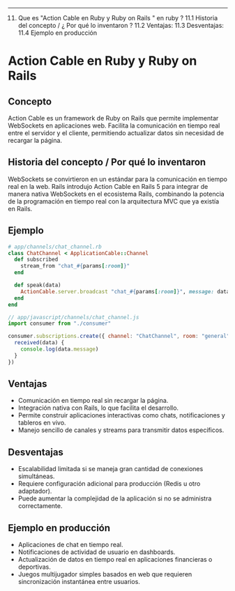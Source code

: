 

-----------------------------------------------------------------------------------------------------------------
11. Que es "Action Cable en Ruby y Ruby on Rails " en ruby ? 
11.1  Historia del concepto / ¿ Por qué lo inventaron ?
11.2  Ventajas: 
11.3  Desventajas: 
11.4 Ejemplo en producción 
# Action Cable en Ruby y Ruby on Rails

## Concepto

Action Cable es un framework de Ruby on Rails que permite implementar WebSockets en aplicaciones web. Facilita la comunicación en tiempo real entre el servidor y el cliente, permitiendo actualizar datos sin necesidad de recargar la página.

## Historia del concepto / Por qué lo inventaron

WebSockets se convirtieron en un estándar para la comunicación en tiempo real en la web. Rails introdujo Action Cable en Rails 5 para integrar de manera nativa WebSockets en el ecosistema Rails, combinando la potencia de la programación en tiempo real con la arquitectura MVC que ya existía en Rails.

## Ejemplo

```ruby
# app/channels/chat_channel.rb
class ChatChannel < ApplicationCable::Channel
  def subscribed
    stream_from "chat_#{params[:room]}"
  end

  def speak(data)
    ActionCable.server.broadcast "chat_#{params[:room]}", message: data['message']
  end
end
```

```javascript
// app/javascript/channels/chat_channel.js
import consumer from "./consumer"

consumer.subscriptions.create({ channel: "ChatChannel", room: "general" }, {
  received(data) {
    console.log(data.message)
  }
})
```

## Ventajas

* Comunicación en tiempo real sin recargar la página.
* Integración nativa con Rails, lo que facilita el desarrollo.
* Permite construir aplicaciones interactivas como chats, notificaciones y tableros en vivo.
* Manejo sencillo de canales y streams para transmitir datos específicos.

## Desventajas

* Escalabilidad limitada si se maneja gran cantidad de conexiones simultáneas.
* Requiere configuración adicional para producción (Redis u otro adaptador).
* Puede aumentar la complejidad de la aplicación si no se administra correctamente.

## Ejemplo en producción

* Aplicaciones de chat en tiempo real.
* Notificaciones de actividad de usuario en dashboards.
* Actualización de datos en tiempo real en aplicaciones financieras o deportivas.
* Juegos multijugador simples basados en web que requieren sincronización instantánea entre usuarios.


